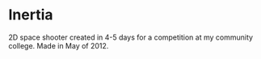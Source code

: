 Inertia
=======

2D space shooter created in 4-5 days for a competition at my community college. Made in May of 2012.
